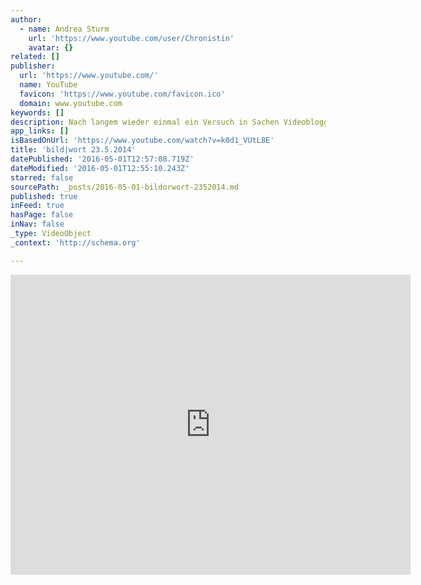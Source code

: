 ```yaml
---
author:
  - name: Andrea Sturm
    url: 'https://www.youtube.com/user/Chronistin'
    avatar: {}
related: []
publisher:
  url: 'https://www.youtube.com/'
  name: YouTube
  favicon: 'https://www.youtube.com/favicon.ico'
  domain: www.youtube.com
keywords: []
description: Nach langem wieder einmal ein Versuch in Sachen Videoblogging.
app_links: []
isBasedOnUrl: 'https://www.youtube.com/watch?v=k0d1_VUtL8E'
title: 'bild|wort 23.5.2014'
datePublished: '2016-05-01T12:57:08.719Z'
dateModified: '2016-05-01T12:55:10.243Z'
starred: false
sourcePath: _posts/2016-05-01-bildorwort-2352014.md
published: true
inFeed: true
hasPage: false
inNav: false
_type: VideoObject
_context: 'http://schema.org'

---
```

<iframe src="https://cdn.embedly.com/widgets/media.html?src=https%3A%2F%2Fwww.youtube.com%2Fembed%2Fk0d1_VUtL8E%3Ffeature%3Doembed&amp;url=https%3A%2F%2Fwww.youtube.com%2Fwatch%3Fv%3Dk0d1_VUtL8E&amp;image=https%3A%2F%2Fi.ytimg.com%2Fvi%2Fk0d1_VUtL8E%2Fhqdefault.jpg&amp;key=b7d04c9b404c499eba89ee7072e1c4f7&amp;type=text%2Fhtml&amp;schema=youtube" width="640" height="480" scrolling="no" frameborder="0" allowfullscreen="" style=""></iframe>